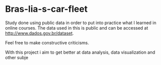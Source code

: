 # Bras-lia-s-car-fleet
Study done using public data in order to put into practice what I learned in online courses.
The data used in this is public and can be accessed at http://www.dados.gov.br/dataset.

Feel free to make constructive criticisms.

With this project i aim to get better at data analysis, data visualization and other subje

